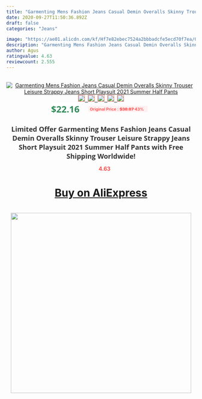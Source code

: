 ```yaml
---
title: "Garmenting Mens Fashion Jeans Casual Demin Overalls Skinny Trouser Leisure Strappy Jeans Short Playsuit 2021 Summer Half Pants"
date: 2020-09-27T11:50:36.892Z
draft: false
categories: "Jeans"

image: "https://ae01.alicdn.com/kf/Hf7e82ebec7524a2bbbadcfe5ecd70f7ea/Garmenting-Mens-Fashion-Jeans-Casual-Demin-Overalls-Skinny-Trouser-Leisure-Strappy-Jeans-Short-Playsuit-2021-Summer.jpg"
description: "Garmenting Mens Fashion Jeans Casual Demin Overalls Skinny Trouser Leisure Strappy Jeans Short Playsuit 2021 Summer Half Pants"
author: Agus
ratingvalue: 4.63
reviewcount: 2.555
---
```

<br>
<div style="text-align: center;">
<a href="https://s.click.aliexpress.com/e/_A9eOLT" target="_blank" rel="nofollow noopener noreferrer"><img alt="Garmenting Mens Fashion Jeans Casual Demin Overalls Skinny Trouser Leisure Strappy Jeans Short Playsuit 2021 Summer Half Pants" class="magnifier-image" src="https://ae01.alicdn.com/kf/Hf7e82ebec7524a2bbbadcfe5ecd70f7ea/Garmenting-Mens-Fashion-Jeans-Casual-Demin-Overalls-Skinny-Trouser-Leisure-Strappy-Jeans-Short-Playsuit-2021-Summer.jpg_640x640.jpg">
<br>
<img style="border:1px solid salmon" src="https://ae01.alicdn.com/kf/Hf7e82ebec7524a2bbbadcfe5ecd70f7ea/Garmenting-Mens-Fashion-Jeans-Casual-Demin-Overalls-Skinny-Trouser-Leisure-Strappy-Jeans-Short-Playsuit-2021-Summer.jpg_120x120.jpg">&nbsp;&nbsp;<img style="border:1px solid salmon" src="https://ae01.alicdn.com/kf/H8a1106b16a4f4f0dbc1cd4fcc28435bbG/Garmenting-Mens-Fashion-Jeans-Casual-Demin-Overalls-Skinny-Trouser-Leisure-Strappy-Jeans-Short-Playsuit-2021-Summer.jpg_120x120.jpg">&nbsp;&nbsp;<img style="border:1px solid salmon" src="https://ae01.alicdn.com/kf/H1359617b913746da8ae0104b17b04c7bs/Garmenting-Mens-Fashion-Jeans-Casual-Demin-Overalls-Skinny-Trouser-Leisure-Strappy-Jeans-Short-Playsuit-2021-Summer.jpg_120x120.jpg">&nbsp;&nbsp;<img style="border:1px solid salmon" src="https://ae01.alicdn.com/kf/H4fb138152f914995a777cad83e212254i/Garmenting-Mens-Fashion-Jeans-Casual-Demin-Overalls-Skinny-Trouser-Leisure-Strappy-Jeans-Short-Playsuit-2021-Summer.jpg_120x120.jpg">&nbsp;&nbsp;<img style="border:1px solid salmon" src="https://ae01.alicdn.com/kf/Hed6f44071916449c820b9a814dd53d64T/Garmenting-Mens-Fashion-Jeans-Casual-Demin-Overalls-Skinny-Trouser-Leisure-Strappy-Jeans-Short-Playsuit-2021-Summer.jpg_120x120.jpg"></a></div><br0>
<div style="text-align: center;"><span style="background-color: white; border: 0px; box-sizing: border-box; color: seagreen; display: inline-block; font-family: &quot;open sans&quot; , &quot;arial&quot; , &quot;helvetica&quot; , sans-serif , &quot;heiti&quot;; font-size: 24px; font-stretch: inherit; font-weight: 700; line-height: inherit; margin: 0px 10px 0px 0px; padding: 0px; vertical-align: middle;">$22.16 </span>
<span style="background: rgb(255 , 241 , 241); border-radius: 3px; border: 0px; box-sizing: border-box; color: #ff4747; display: inline-block; font-family: inherit; font-size: 12px; font-stretch: inherit; font-style: inherit; font-variant: inherit; font-weight: 600; line-height: inherit; margin: 0px; padding: 2px 5px; transform: scale(0.9); vertical-align: middle;">Original Price : <b style="text-decoration: line-through;">$38.87 </b> 43%&nbsp;&nbsp;</span></div>
<h1 style="color: #333333; display: inline-block; font-family: &quot;open sans&quot; , &quot;arial&quot; , &quot;helvetica&quot; , sans-serif , &quot;heiti&quot;; font-size: 18px; font-stretch: inherit; font-weight: 700; text-align: center;">Limited Offer Garmenting Mens Fashion Jeans Casual Demin Overalls Skinny Trouser Leisure Strappy Jeans Short Playsuit 2021 Summer Half Pants with Free Shipping Worldwide!</h1>
<div style="color: #ff4747; text-align: center;">
<img src="https://4.bp.blogspot.com/-M0ZcTcb-5uY/XleCXlxnR4I/AAAAAAAAAEc/OrjgMkXV1oMQFaCRZj5HQwOCBcu3w1FegCPcBGAYYCw/s1600/star.png" style="height: 15px;">&nbsp;<b>4.63</b></div>
<div class="button_cont" align="center"><a class="buynow_a" href="https://s.click.aliexpress.com/e/_A9eOLT" target="_blank" rel="nofollow noopener noreferrer"><H1>Buy on AliExpress</H1></a></div><br>
<div class="separator" style="clear: both; text-align: center;">
<img src="https://lh3.googleusercontent.com/-pTy5HemUv9M/XlePHvY0dAI/AAAAAAAAAE4/0nX5iRUoIWY8eMW9Dpxeirr157OZliDIgCLcBGAsYHQ/s1600/badge.gif" width="480">
</div>
